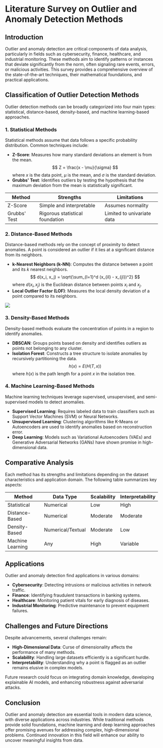 # Literature Survey on Outlier and Anomaly Detection Methods

## Introduction
Outlier and anomaly detection are critical components of data analysis, particularly in fields such as cybersecurity, finance, healthcare, and industrial monitoring. These methods aim to identify patterns or instances that deviate significantly from the norm, often signaling rare events, errors, or malicious activities. This survey provides a comprehensive overview of the state-of-the-art techniques, their mathematical foundations, and practical applications.

## Classification of Outlier Detection Methods
Outlier detection methods can be broadly categorized into four main types: statistical, distance-based, density-based, and machine learning-based approaches.

### 1. Statistical Methods
Statistical methods assume that data follows a specific probability distribution. Common techniques include:
- **Z-Score**: Measures how many standard deviations an element is from the mean.
$$
Z = \frac{x - \mu}{\sigma}
$$
where $x$ is the data point, $\mu$ is the mean, and $\sigma$ is the standard deviation.
- **Grubbs' Test**: Identifies outliers by testing the hypothesis that the maximum deviation from the mean is statistically significant.

| Method       | Strengths                          | Limitations                     |
|--------------|------------------------------------|--------------------------------|
| Z-Score      | Simple and interpretable           | Assumes normality              |
| Grubbs' Test | Rigorous statistical foundation    | Limited to univariate data      |

### 2. Distance-Based Methods
Distance-based methods rely on the concept of proximity to detect anomalies. A point is considered an outlier if it lies at a significant distance from its neighbors.
- **k-Nearest Neighbors (k-NN)**: Computes the distance between a point and its $k$ nearest neighbors.
$$
d(x_i, x_j) = \sqrt{\sum_{l=1}^d (x_{il} - x_{jl})^2}
$$
where $d(x_i, x_j)$ is the Euclidean distance between points $x_i$ and $x_j$.
- **Local Outlier Factor (LOF)**: Measures the local density deviation of a point compared to its neighbors.

![](placeholder_for_lof_diagram)

### 3. Density-Based Methods
Density-based methods evaluate the concentration of points in a region to identify anomalies.
- **DBSCAN**: Groups points based on density and identifies outliers as points not belonging to any cluster.
- **Isolation Forest**: Constructs a tree structure to isolate anomalies by recursively partitioning the data.
$$
h(x) = E(H(T, x))
$$
where $h(x)$ is the path length for a point $x$ in the isolation tree.

### 4. Machine Learning-Based Methods
Machine learning techniques leverage supervised, unsupervised, and semi-supervised models to detect anomalies.
- **Supervised Learning**: Requires labeled data to train classifiers such as Support Vector Machines (SVM) or Neural Networks.
- **Unsupervised Learning**: Clustering algorithms like K-Means or Autoencoders are used to identify anomalies based on reconstruction error.
- **Deep Learning**: Models such as Variational Autoencoders (VAEs) and Generative Adversarial Networks (GANs) have shown promise in high-dimensional data.

## Comparative Analysis
Each method has its strengths and limitations depending on the dataset characteristics and application domain. The following table summarizes key aspects:

| Method               | Data Type         | Scalability        | Interpretability   |
|----------------------|-------------------|-------------------|-------------------|
| Statistical          | Numerical         | Low               | High              |
| Distance-Based       | Numerical         | Moderate          | Moderate          |
| Density-Based        | Numerical/Textual | Moderate          | Low               |
| Machine Learning     | Any               | High              | Variable          |

## Applications
Outlier and anomaly detection find applications in various domains:
- **Cybersecurity**: Detecting intrusions or malicious activities in network traffic.
- **Finance**: Identifying fraudulent transactions in banking systems.
- **Healthcare**: Monitoring patient vitals for early diagnosis of diseases.
- **Industrial Monitoring**: Predictive maintenance to prevent equipment failures.

## Challenges and Future Directions
Despite advancements, several challenges remain:
- **High-Dimensional Data**: Curse of dimensionality affects the performance of many methods.
- **Scalability**: Handling large datasets efficiently is a significant hurdle.
- **Interpretability**: Understanding why a point is flagged as an outlier remains elusive in complex models.

Future research could focus on integrating domain knowledge, developing explainable AI models, and enhancing robustness against adversarial attacks.

## Conclusion
Outlier and anomaly detection are essential tools in modern data science, with diverse applications across industries. While traditional methods provide solid foundations, machine learning and deep learning approaches offer promising avenues for addressing complex, high-dimensional problems. Continued innovation in this field will enhance our ability to uncover meaningful insights from data.
